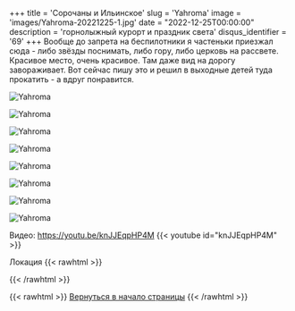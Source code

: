 +++
title = 'Сорочаны и Ильинское'
slug = 'Yahroma'
image = 'images/Yahroma-20221225-1.jpg'
date = "2022-12-25T00:00:00"
description = 'горнолыжный курорт и праздник света'
disqus_identifier = '69'
+++
Вообще до запрета на беспилотники я частеньки приезжал сюда - либо звёзды поснимать, либо гору, либо церковь на рассвете. Красивое место, очень красивое. Там даже вид на дорогу завораживает. Вот сейчас пишу это и решил в выходные детей туда прокатить - а вдруг понравится.

![Yahroma](/images/Yahroma-20221225-2.jpg)

![Yahroma](/images/Yahroma-20221225-3.jpg)

![Yahroma](/images/Yahroma-20221225-4.jpg)

![Yahroma](/images/Yahroma-20221225-5.jpg)

![Yahroma](/images/Yahroma-20221225-6.jpg)

![Yahroma](/images/Yahroma-20221225-7.jpg)

![Yahroma](/images/Yahroma-20221225-8.jpg)

![Yahroma](/images/Yahroma-20221225-9.jpg)

Видео: https://youtu.be/knJJEqpHP4M
{{< youtube id="knJJEqpHP4M" >}}

Локация
{{< rawhtml >}}
<script type="text/javascript" charset="utf-8" async src="https://api-maps.yandex.ru/services/constructor/1.0/js/?um=constructor%3Ab7657d10069f607da8cba0762b4b4a82bc6ade8a7feebbcc155d10173e3f2c98&amp;width=951&amp;height=563&amp;lang=ru_RU&amp;scroll=true"></script>
{{< /rawhtml >}}

{{< rawhtml >}}
<a href="#">Вернуться в начало страницы</a>
{{< /rawhtml >}}
